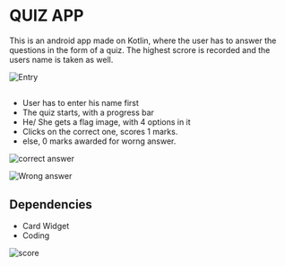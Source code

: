 # QUIZ APP

This is an android app made on Kotlin, where the user has to answer the questions in the form of a quiz.
The highest scrore is recorded and the users name is taken as well.

![Entry](https://user-images.githubusercontent.com/74729605/114315013-b864c980-9b1a-11eb-99c4-77d2ae11e375.jpeg)

##
-  User has to enter his name first
-  The quiz starts, with a progress bar
-  He/ She gets a flag image, with 4 options in it
-  Clicks on the correct one, scores 1 marks.
-  else, 0 marks awarded for worng answer.


![correct answer](https://user-images.githubusercontent.com/74729605/114315033-c581b880-9b1a-11eb-8f4b-f893dd66dcf1.jpeg)

![Wrong answer](https://user-images.githubusercontent.com/74729605/114315060-d2061100-9b1a-11eb-9d27-5755dad77525.jpeg)


## Dependencies

-  Card Widget
-  Coding

![score](https://user-images.githubusercontent.com/74729605/114315078-e34f1d80-9b1a-11eb-85b7-efa39d180b6e.jpeg)
